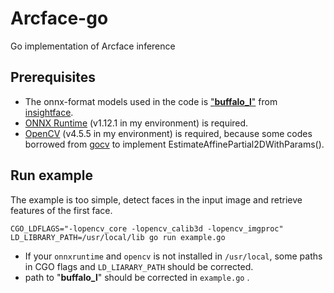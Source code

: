 # Arcface-go

Go implementation of Arcface inference



## Prerequisites

- The onnx-format models used in the code is ["**buffalo_l**"](https://insightface.cn-sh2.ufileos.com/models/buffalo_l.zip) from [insightface](https://github.com/deepinsight/insightface/tree/master/model_zoo).
- [ONNX Runtime](https://github.com/microsoft/onnxruntime) (v1.12.1 in my environment) is required.
- [OpenCV](https://github.com/opencv/opencv) (v4.5.5 in my environment) is required, because some codes borrowed from [gocv](https://github.com/hybridgroup/gocv) to implement EstimateAffinePartial2DWithParams().



## Run example

The example is too simple, detect faces in the input image and retrieve features of the first face.

```
CGO_LDFLAGS="-lopencv_core -lopencv_calib3d -lopencv_imgproc" LD_LIBRARY_PATH=/usr/local/lib go run example.go
```

- If your ```onnxruntime``` and ```opencv``` is not installed in ```/usr/local```, some paths in CGO flags and ```LD_LIARARY_PATH``` should be corrected.
- path to "**buffalo_l**" should be corrected in ```example.go``` .
